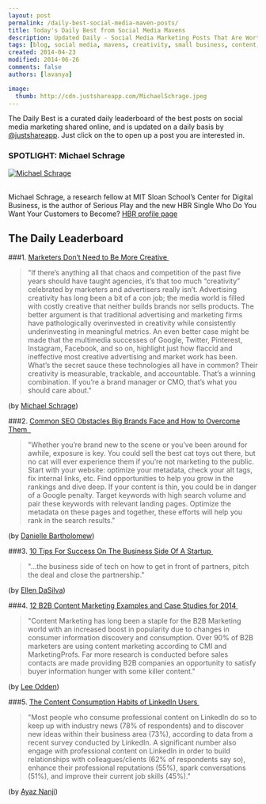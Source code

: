 ```yaml
---
layout: post
permalink: /daily-best-social-media-maven-posts/
title: Today's Daily Best from Social Media Mavens
description: Updated Daily - Social Media Marketing Posts That Are Worth Sharing
tags: [blog, social media, mavens, creativity, small business, content, consumption, digital, marketing, SEO]
created: 2014-04-23
modified: 2014-06-26
comments: false
authors: [lavanya]

image:
  thumb: http://cdn.justshareapp.com/MichaelSchrage.jpeg
---
```


The Daily Best is a curated daily leaderboard of the best posts on social media marketing shared online, and is updated on a daily basis by [@justshareapp](http://twitter.com/justshareapp). Just click on the <i class="icon-link"></i> to open up a post you are interested in.

<div class="article-author-main border-box">
    <h3>SPOTLIGHT: Michael Schrage</h3>
    <a href="http://blogs.hbr.org/michael-schrage/"><img src="http://cdn.justshareapp.com/MichaelSchrage.jpeg" class="bio-photo large" alt="Michael Schrage"></a>
    <br><br>
<p>Michael Schrage, a research fellow at MIT Sloan School’s Center for Digital Business, is the author of Serious Play and the new HBR Single Who Do You Want Your Customers to Become? <a href="http://blogs.hbr.org/michael-schrage/">HBR profile page</a> </p>
</div>

## The Daily Leaderboard

###1. [Marketers Don’t Need to Be More Creative&nbsp;<i class="icon-link"></i>](http://blogs.hbr.org/2014/06/marketers-dont-need-to-be-more-creative/)
>"If there’s anything all that chaos and competition of the past five years should have taught agencies, it’s that too much “creativity” celebrated by marketers and advertisers really isn’t. Advertising creativity has long been a bit of a con job; the media world is filled with costly creative that neither builds brands nor sells products. The better argument is that traditional advertising and marketing firms have pathologically overinvested in creativity while consistently underinvesting in meaningful metrics. An even better case might be made that the multimedia successes of Google, Twitter, Pinterest, Instagram, Facebook, and so on, highlight just how flaccid and ineffective most creative advertising and market work has been. What’s the secret sauce these technologies all have in common? Their creativity is measurable, trackable, and accountable. That’s a winning combination. If you’re a brand manager or CMO, that’s what you should care about."

(by [Michael Schrage](http://blogs.hbr.org/michael-schrage/))


###2.  [Common SEO Obstacles Big Brands Face and How to Overcome Them
&nbsp;<i class="icon-link"></i>](http://www.business2community.com/seo/common-seo-obstacles-big-brands-face-overcome-0917944#!4gMkC)
>"Whether you’re brand new to the scene or you’ve been around for awhile, exposure is key. You could sell the best cat toys out there, but no cat will ever experience them if you’re not marketing to the public. Start with your website: optimize your metadata, check your alt tags, fix internal links, etc. Find opportunities to help you grow in the rankings and dive deep.
If your content is thin, you could be in danger of a Google penalty. Target keywords with high search volume and pair these keywords with relevant landing pages. Optimize the metadata on these pages and together, these efforts will help you rank in the search results."

(by [Danielle Bartholomew](https://twitter.com/Barthology101))


###3. [10 Tips For Success On The Business Side Of A Startup&nbsp;<i class="icon-link"></i>](http://thoughtcatalog.com/ellen-dasilva/2014/06/10-tips-for-success-on-the-business-side-of-a-startup/)
>"...the business side of tech on how to get in front of partners, pitch the deal and close the partnership."

(by [Ellen DaSilva](https://twitter.com/ellenjdasilva))


###4. [12 B2B Content Marketing Examples and Case Studies for 2014&nbsp;<i class="icon-link"></i>](http://www.toprankblog.com/2014/06/b2b-content-marketing-examples/)
>"Content Marketing has long been a staple for the B2B Marketing world with an increased boost in popularity due to changes in consumer information discovery and consumption. Over 90% of B2B marketers are using content marketing according to CMI and MarketingProfs. Far more research is conducted before sales contacts are made providing B2B companies an opportunity to satisfy buyer information hunger with some killer content."

(by [Lee Odden](https://twitter.com/leeodden))


###5. [The Content Consumption Habits of LinkedIn Users&nbsp;<i class="icon-link"></i>](http://www.marketingprofs.com/charts/2014/25439/the-content-consumption-habits-of-linkedin-users)
>"Most people who consume professional content on LinkedIn do so to keep up with industry news (78% of respondents) and to discover new ideas within their business area (73%), according to data from a recent survey conducted by LinkedIn. 
A significant number also engage with professional content on LinkedIn in order to build relationships with colleagues/clients (62% of respondents say so), enhance their professional reputations (55%), spark conversations (51%), and improve their current job skills (45%)."

(by [Ayaz Nanji](https://twitter.com/ayaznanji))
